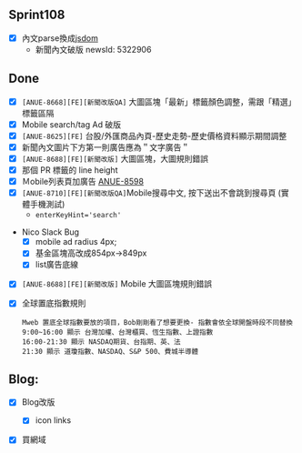 ## Sprint108


* [x] 內文parse換成[jsdom](https://www.npmjs.com/package/jsdom)
	* 新聞內文破版 newsId:   5322906  

## Done
* [x] `[ANUE-8668][FE][新聞改版QA]` 大圖區塊「最新」標籤顏色調整，需跟「精選」標籤區隔
* [x] Mobile search/tag Ad 破版
* [x] `[ANUE-8625][FE]` 台股/外匯商品內頁-歷史走勢-歷史價格資料顯示期間調整
* [x] 新聞內文圖片下方第一則廣告應為＂文字廣告＂
* [x] `[ANUE-8688][FE][新聞改版]`  大圖區塊，大圖規則錯誤
* [x] 那個 PR 標籤的 line height
* [x] Ｍobile列表頁加廣告 [ANUE-8598](https://cnyesrd.atlassian.net/browse/ANUE-8707)
* [x] `[ANUE-8710][FE][新聞改版QA]`Mobile搜尋中文, 按下送出不會跳到搜尋頁 (實體手機測試)
	* `enterKeyHint='search'`
* Nico Slack Bug
	* [x] mobile ad radius 4px;
	* [x] 基金區塊高改成854px->849px
	* [x] list廣告底線
* [x] `[ANUE-8688][FE][新聞改版]` Mobile 大圖區塊規則錯誤
* [x] 全球置底指數規則
	```
	Mweb 置底全球指數要放的項目，Bob剛剛看了想要更換- 指數會依全球開盤時段不同替換  
	9:00~16:00 顯示 台灣加權、台灣櫃買、恆生指數、上證指數　
	16:00-21:30 顯示 NASDAQ期貨、台指期、英、法  
	21:30 顯示 道瓊指數、NASDAQ、S&P 500、費城半導體
	```


## Blog: 
* [x] Blog改版
	* [x] icon links
* [x] 買網域

